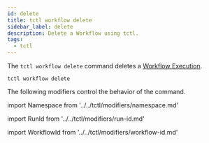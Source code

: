 ```yaml
---
id: delete
title: tctl workflow delete
sidebar_label: delete
description: Delete a Workflow using tctl.
tags:
  - tctl
---
```


The `tctl workflow delete` command deletes a [Workflow Execution](/concepts/what-is-a-workflow-execution).

`tctl workflow delete`

The following modifiers control the behavior of the command.

<!--Namespace-->

import Namespace from '../../tctl/modifiers/namespace.md'

<Namespace />

<!--RunId-->

import RunId from '../../tctl/modifiers/run-id.md'

<RunId />

<!--WorkflowId-->

import WorkflowId from '../../tctl/modifiers/workflow-id.md'

<WorkflowId />
